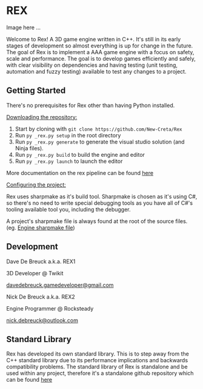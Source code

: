 # REX

Image here ...

Welcome to Rex! A 3D game engine written in C++. It's still in its early stages of development so almost everything is up for change in the future. The goal of Rex is to implement a AAA game engine with a focus on safety, scale and performance. The goal is to develop games efficiently and safely, with clear visibility on dependencies and having testing (unit testing, automation and fuzzy testing) available to test any changes to a project.



## Getting Started

There's no prerequisites for Rex other than having Python installed.

<ins>Downloading the repository:</ins>

1. Start by cloning with `git clone https://github.com/New-Creta/Rex`
2. Run `py _rex.py setup` in the root directory
3. Run `py _rex.py generate` to generate the visual studio solution (and Ninja files).
4. Run `py _rex.py build` to build the engine and editor
5. Run `py _rex.py launch` to launch the editor

More documentation on the rex pipeline can be found [here](_docs/src/documentation/rex_pipeline.md)

<ins>Configuring the project:</ins>

Rex uses sharpmake as it's build tool. Sharpmake is chosen as it's using C#, so there's no need to write special debugging tools as you have all of C#'s tooling available tool you, including the debugger.

A project's sharpmake file is always found at the root of the source files. (eg. [Engine sharpmake file](source/1_engine/rex_engine/rex_engine.sharpmake.cs))

## Development 

Dave De Breuck a.k.a. REX1

3D Developer @ Twikit

davedebreuck.gamedeveloper@gmail.com

Nick De Breuck a.k.a. REX2

Engine Programmer @ Rocksteady

nick.debreuck@outlook.com


## Standard Library

Rex has developed its own standard library. This is to step away from the C++ standard library due to its performance implications and backwards compatibility problems. The standard library of Rex is standalone and be used within any project, therefore it's a standalone github repository which can be found [here](https://github.com/RisingLiberty/RexStl)

